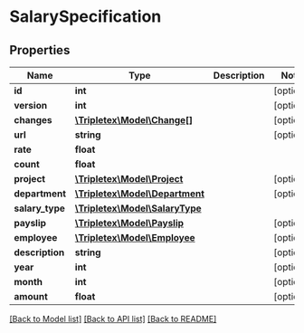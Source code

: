 # SalarySpecification

## Properties
Name | Type | Description | Notes
------------ | ------------- | ------------- | -------------
**id** | **int** |  | [optional] 
**version** | **int** |  | [optional] 
**changes** | [**\Tripletex\Model\Change[]**](Change.md) |  | [optional] 
**url** | **string** |  | [optional] 
**rate** | **float** |  | 
**count** | **float** |  | 
**project** | [**\Tripletex\Model\Project**](Project.md) |  | [optional] 
**department** | [**\Tripletex\Model\Department**](Department.md) |  | [optional] 
**salary_type** | [**\Tripletex\Model\SalaryType**](SalaryType.md) |  | 
**payslip** | [**\Tripletex\Model\Payslip**](Payslip.md) |  | [optional] 
**employee** | [**\Tripletex\Model\Employee**](Employee.md) |  | [optional] 
**description** | **string** |  | [optional] 
**year** | **int** |  | [optional] 
**month** | **int** |  | [optional] 
**amount** | **float** |  | [optional] 

[[Back to Model list]](../../README.md#documentation-for-models) [[Back to API list]](../../README.md#documentation-for-api-endpoints) [[Back to README]](../../README.md)

